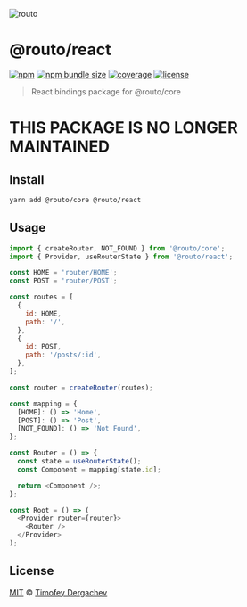 ![routo](../../media/logo.svg)

# @routo/react

[![npm](https://flat.badgen.net/npm/v/@routo/react)](https://www.npmjs.com/package/@routo/react)
[![npm bundle size](https://flat.badgen.net/bundlephobia/minzip/@routo/react)](https://bundlephobia.com/result?p=@routo/react)
[![coverage](https://flat.badgen.net/codecov/c/github/exeto/routo)](https://codecov.io/gh/exeto/routo)
[![license](https://flat.badgen.net/github/license/exeto/routo)](LICENSE.md)

> React bindings package for @routo/core

# THIS PACKAGE IS NO LONGER MAINTAINED

## Install

```sh
yarn add @routo/core @routo/react
```

## Usage

```js
import { createRouter, NOT_FOUND } from '@routo/core';
import { Provider, useRouterState } from '@routo/react';

const HOME = 'router/HOME';
const POST = 'router/POST';

const routes = [
  {
    id: HOME,
    path: '/',
  },
  {
    id: POST,
    path: '/posts/:id',
  },
];

const router = createRouter(routes);

const mapping = {
  [HOME]: () => 'Home',
  [POST]: () => 'Post',
  [NOT_FOUND]: () => 'Not Found',
};

const Router = () => {
  const state = useRouterState();
  const Component = mapping[state.id];

  return <Component />;
};

const Root = () => (
  <Provider router={router}>
    <Router />
  </Provider>
);
```

## License

[MIT](LICENSE.md) © [Timofey Dergachev](https://exeto.me)
